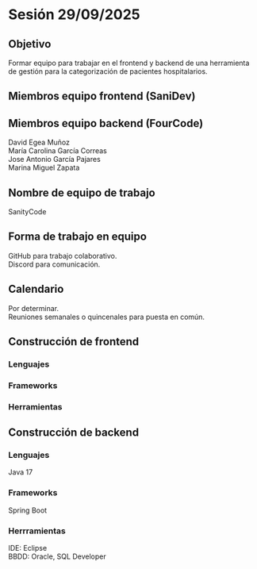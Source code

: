 # Sesión 29/09/2025

## Objetivo
Formar equipo para trabajar en el frontend y backend de una herramienta de gestión para la categorización de pacientes hospitalarios.

## Miembros equipo frontend (SaniDev)


## Miembros equipo backend (FourCode)
David Egea Muñoz  
María Carolina García Correas  
Jose Antonio García Pajares  
Marina Miguel Zapata  

## Nombre de equipo de trabajo
SanityCode

## Forma de trabajo en equipo
GitHub para trabajo colaborativo.  
Discord para comunicación.

## Calendario
Por determinar.  
Reuniones semanales o quincenales para puesta en común.

## Construcción de frontend
### Lenguajes


### Frameworks


### Herramientas


## Construcción de backend
### Lenguajes
Java 17

### Frameworks
Spring Boot

### Herrramientas
IDE: Eclipse  
BBDD: Oracle, SQL Developer

